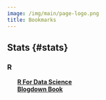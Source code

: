 ```yaml
---
image: /img/main/page-logo.png
title: Bookmarks
---
```


## Stats {#stats}
### R 

<style>
li {
list-style-type:none;
}

</style>

* <b>[R For Data Science](https://r4ds.had.co.nz/)</b>
* <b>[Blogdown Book](https://bookdown.org/yihui/blogdown/)</b>

